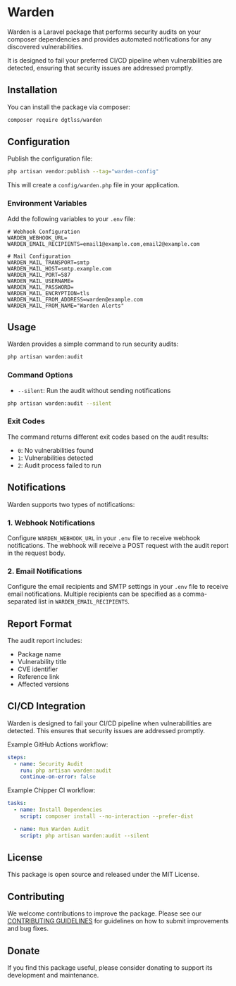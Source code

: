 
# Warden

Warden is a Laravel package that performs security audits on your composer dependencies and provides automated notifications for any discovered vulnerabilities. 

It is designed to fail your preferred CI/CD pipeline when vulnerabilities are detected, ensuring that security issues are addressed promptly.

## Installation

You can install the package via composer:

```bash
composer require dgtlss/warden
```

## Configuration

Publish the configuration file:

```bash
php artisan vendor:publish --tag="warden-config"
```

This will create a `config/warden.php` file in your application.

### Environment Variables

Add the following variables to your `.env` file:

```env
# Webhook Configuration
WARDEN_WEBHOOK_URL=
WARDEN_EMAIL_RECIPIENTS=email1@example.com,email2@example.com

# Mail Configuration
WARDEN_MAIL_TRANSPORT=smtp
WARDEN_MAIL_HOST=smtp.example.com
WARDEN_MAIL_PORT=587
WARDEN_MAIL_USERNAME=
WARDEN_MAIL_PASSWORD=
WARDEN_MAIL_ENCRYPTION=tls
WARDEN_MAIL_FROM_ADDRESS=warden@example.com
WARDEN_MAIL_FROM_NAME="Warden Alerts"
```

## Usage

Warden provides a simple command to run security audits:

```bash
php artisan warden:audit
```

### Command Options

- `--silent`: Run the audit without sending notifications
```bash
php artisan warden:audit --silent
```

### Exit Codes

The command returns different exit codes based on the audit results:
- `0`: No vulnerabilities found
- `1`: Vulnerabilities detected
- `2`: Audit process failed to run

## Notifications

Warden supports two types of notifications:

### 1. Webhook Notifications
Configure `WARDEN_WEBHOOK_URL` in your `.env` file to receive webhook notifications. The webhook will receive a POST request with the audit report in the request body.

### 2. Email Notifications
Configure the email recipients and SMTP settings in your `.env` file to receive email notifications. Multiple recipients can be specified as a comma-separated list in `WARDEN_EMAIL_RECIPIENTS`.

## Report Format

The audit report includes:
- Package name
- Vulnerability title
- CVE identifier
- Reference link
- Affected versions

## CI/CD Integration

Warden is designed to fail your CI/CD pipeline when vulnerabilities are detected. This ensures that security issues are addressed promptly.

Example GitHub Actions workflow:

```yaml
steps:
  - name: Security Audit
    run: php artisan warden:audit
    continue-on-error: false
```

Example Chipper CI workflow:

```yaml
tasks:
  - name: Install Dependencies
    script: composer install --no-interaction --prefer-dist

  - name: Run Warden Audit
    script: php artisan warden:audit --silent
```

## License

This package is open source and released under the MIT License.

## Contributing

We welcome contributions to improve the package. Please see our [CONTRIBUTING GUIDELINES](CONTRIBUTING.md) for guidelines on how to submit improvements and bug fixes.

## Donate

If you find this package useful, please consider donating to support its development and maintenance.
